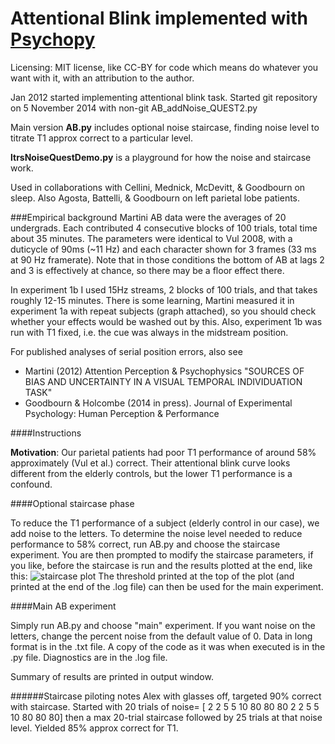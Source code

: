 Attentional Blink implemented with [Psychopy](https://github.com/psychopy/psychopy)
============================
Licensing: MIT license, like CC-BY for code which means do whatever you want with it, with an attribution to the author.

Jan 2012 started implementing attentional blink task. Started git repository on 5 November 2014 with non-git AB_addNoise_QUEST2.py

Main version **AB.py** includes optional noise staircase, finding noise level to titrate T1 approx correct to a particular level.

**ltrsNoiseQuestDemo.py** is a playground for how the noise and staircase work. 

Used in collaborations with Cellini, Mednick, McDevitt, & Goodbourn on sleep. Also Agosta, Battelli, & Goodbourn on left parietal lobe patients.

###Empirical background
Martini AB data were the averages of 20 undergrads. Each contributed 4 consecutive blocks of 100 trials, total time about 35 minutes. The parameters were identical to Vul 2008, 
with a duticycle of 90ms (~11 Hz) and each character shown for 3 frames (33 ms at 90 Hz framerate). Note that in those conditions the bottom of AB at lags 2 and 3 is effectively at chance, so there may be a floor effect there.

In experiment 1b I used 15Hz streams, 2 blocks of 100 trials, and that takes roughly 12-15 minutes.
There is some learning, Martini  measured it in experiment 1a with repeat subjects (graph attached), so you should check whether your effects would be washed out by this. 
Also, experiment 1b was run with T1 fixed, i.e. the cue was always in the midstream position.

For published analyses of serial position errors, also see 
* Martini (2012) Attention Perception & Psychophysics "SOURCES OF BIAS AND UNCERTAINTY IN A VISUAL TEMPORAL INDIVIDUATION TASK"
* Goodbourn & Holcombe (2014 in press).  Journal of Experimental Psychology: Human Perception & Performance

####Instructions

**Motivation**: Our parietal patients had poor T1 performance of around 58% approximately (Vul et al.) correct. Their attentional blink curve looks different from the elderly controls, but the lower T1 performance is a confound. 

####Optional staircase phase

To reduce the T1 performance of a subject (elderly control in our case), we add noise to the letters. To determine the noise level needed to reduce performance to 58% correct, run AB.py and choose the staircase experiment. You are then prompted to modify the staircase parameters, if you like, before the staircase is run and the results plotted at the end, like this: 
![staircase plot](https://github.com/alexholcombe/attentional-blink/blob/master/test_staircase_plot.jpg "staircase plot")
The threshold printed at the top of the plot (and printed at the end of the .log file) can then be used for the main experiment. 

####Main AB experiment

Simply run AB.py and choose "main" experiment. If you want noise on the letters, change the percent noise from the default value of 0. Data in long format is in the <subject details>.txt file. A copy of the code as it was when executed is in the <subject details>.py file. Diagnostics are in the .log file.

Summary of results are printed in output window.


######Staircase piloting notes
Alex with glasses off, targeted 90% correct with staircase.
Started with 20 trials of noise= [ 2  2  5  5 10 80 80 80  2  2  5  5 10 80 80 80] then a max 20-trial staircase followed by 25 trials at that noise level. Yielded 85% approx correct for T1.